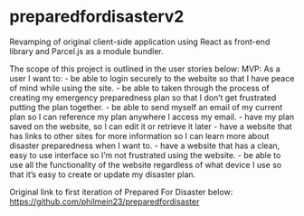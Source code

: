 # preparedfordisasterv2

Revamping of original client-side application using React as front-end library and Parcel.js as a module bundler.

The scope of this project is outlined in the user stories below: MVP: As a user I want to: - be able to login securely to the website so that I have peace of mind while using the site. - be able to taken through the process of creating my emergency preparedness plan so that I don’t get frustrated putting the plan together. - be able to send myself an email of my current plan so I can reference my plan anywhere I access my email. - have my plan saved on the website, so I can edit it or retrieve it later - have a website that has links to other sites for more information so I can learn more about disaster preparedness when I want to. - have a website that has a clean, easy to use interface so I’m not frustrated using the website. - be able to use all the functionality of the website regardless of what device I use so that it’s easy to create or update my disaster plan.

Original link to first iteration of Prepared For Disaster below:
https://github.com/philmein23/preparedfordisaster
